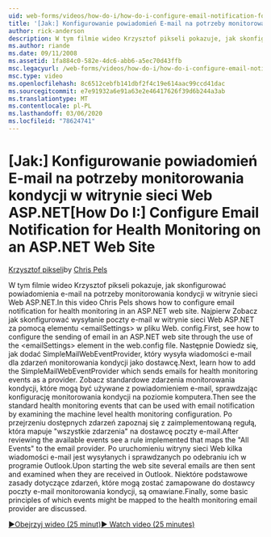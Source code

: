 ```yaml
---
uid: web-forms/videos/how-do-i/how-do-i-configure-email-notification-for-health-monitoring-on-an-aspnet-web-site
title: '[Jak:] Konfigurowanie powiadomień E-mail na potrzeby monitorowania kondycji w witrynie sieci Web ASP.NET | Microsoft Docs'
author: rick-anderson
description: W tym filmie wideo Krzysztof pikseli pokazuje, jak skonfigurować powiadomienia e-mail na potrzeby monitorowania kondycji w witrynie sieci Web ASP.NET. Najpierw zobacz How to Configure a Send of e...
ms.author: riande
ms.date: 09/11/2008
ms.assetid: 1fa884c0-582e-4dc6-abb6-a5ec70d43ffb
msc.legacyurl: /web-forms/videos/how-do-i/how-do-i-configure-email-notification-for-health-monitoring-on-an-aspnet-web-site
msc.type: video
ms.openlocfilehash: 8c6512cebfb141dbf2f4c19e614aac99ccd41dac
ms.sourcegitcommit: e7e91932a6e91a63e2e46417626f39d6b244a3ab
ms.translationtype: MT
ms.contentlocale: pl-PL
ms.lasthandoff: 03/06/2020
ms.locfileid: "78624741"
---
```

# <a name="how-do-i-configure-email-notification-for-health-monitoring-on-an-aspnet-web-site"></a><span data-ttu-id="10521-104">[Jak:] Konfigurowanie powiadomień E-mail na potrzeby monitorowania kondycji w witrynie sieci Web ASP.NET</span><span class="sxs-lookup"><span data-stu-id="10521-104">[How Do I:] Configure Email Notification for Health Monitoring on an ASP.NET Web Site</span></span>

<span data-ttu-id="10521-105">[Krzysztof pikseli](https://twitter.com/chrispels)</span><span class="sxs-lookup"><span data-stu-id="10521-105">by [Chris Pels](https://twitter.com/chrispels)</span></span>

<span data-ttu-id="10521-106">W tym filmie wideo Krzysztof pikseli pokazuje, jak skonfigurować powiadomienia e-mail na potrzeby monitorowania kondycji w witrynie sieci Web ASP.NET.</span><span class="sxs-lookup"><span data-stu-id="10521-106">In this video Chris Pels shows how to configure email notification for health monitoring in an ASP.NET web site.</span></span> <span data-ttu-id="10521-107">Najpierw Zobacz jak skonfigurować wysyłanie poczty e-mail w witrynie sieci Web ASP.NET za pomocą elementu &lt;emailSettings&gt; w pliku Web. config.</span><span class="sxs-lookup"><span data-stu-id="10521-107">First, see how to configure the sending of email in an ASP.NET web site through the use of the &lt;emailSettings&gt; element in the web.config file.</span></span> <span data-ttu-id="10521-108">Następnie Dowiedz się, jak dodać SimpleMailWebEventProvider, który wysyła wiadomości e-mail dla zdarzeń monitorowania kondycji jako dostawcę.</span><span class="sxs-lookup"><span data-stu-id="10521-108">Next, learn how to add the SimpleMailWebEventProvider which sends emails for health monitoring events as a provider.</span></span> <span data-ttu-id="10521-109">Zobacz standardowe zdarzenia monitorowania kondycji, które mogą być używane z powiadomieniem e-mail, sprawdzając konfigurację monitorowania kondycji na poziomie komputera.</span><span class="sxs-lookup"><span data-stu-id="10521-109">Then see the standard health monitoring events that can be used with email notification by examining the machine level health monitoring configuration.</span></span> <span data-ttu-id="10521-110">Po przejrzeniu dostępnych zdarzeń zapoznaj się z zaimplementowaną regułą, która mapuje "wszystkie zdarzenia" na dostawcę poczty e-mail.</span><span class="sxs-lookup"><span data-stu-id="10521-110">After reviewing the available events see a rule implemented that maps the "All Events" to the email provider.</span></span> <span data-ttu-id="10521-111">Po uruchomieniu witryny sieci Web kilka wiadomości e-mail jest wysyłanych i sprawdzanych po odebraniu ich w programie Outlook.</span><span class="sxs-lookup"><span data-stu-id="10521-111">Upon starting the web site several emails are then sent and examined when they are received in Outlook.</span></span> <span data-ttu-id="10521-112">Niektóre podstawowe zasady dotyczące zdarzeń, które mogą zostać zamapowane do dostawcy poczty e-mail monitorowania kondycji, są omawiane.</span><span class="sxs-lookup"><span data-stu-id="10521-112">Finally, some basic principles of which events might be mapped to the health monitoring email provider are discussed.</span></span>

[<span data-ttu-id="10521-113">&#9654;Obejrzyj wideo (25 minut)</span><span class="sxs-lookup"><span data-stu-id="10521-113">&#9654; Watch video (25 minutes)</span></span>](https://channel9.msdn.com/Blogs/ASP-NET-Site-Videos/how-do-i-configure-email-notification-for-health-monitoring-on-an-aspnet-web-site)

